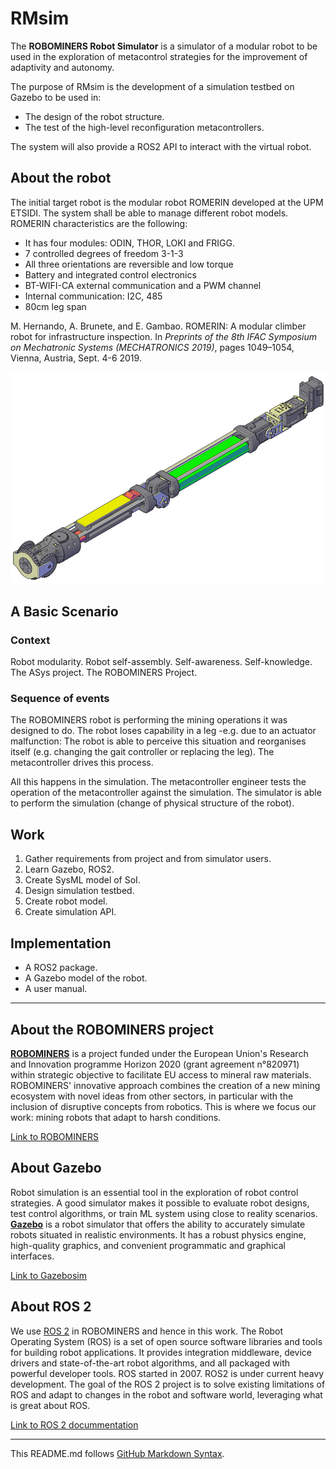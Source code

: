 # RMsim

The **ROBOMINERS Robot Simulator** is a simulator of a modular robot to be used in the exploration of metacontrol strategies for the improvement of adaptivity and autonomy.

The purpose of RMsim is the development of a simulation testbed on Gazebo to be used in:

* The design of the robot structure.
* The test of the high-level reconfiguration metacontrollers.

The system will also provide a ROS2 API to interact with the virtual robot.

## About the robot

The initial target robot is the modular robot ROMERIN developed at the UPM ETSIDI. The system shall be able to manage different robot models. ROMERIN characteristics are the following:

* It has four modules: ODIN, THOR, LOKI and FRIGG.
* 7 controlled degrees of freedom  3-1-3
* All three orientations are reversible and low torque
* Battery and integrated control electronics
* BT-WIFI-CA external communication and a PWM channel
* Internal communication: I2C, 485
* 80cm leg span

M. Hernando, A. Brunete, and E. Gambao. ROMERIN: A modular climber robot for infrastructure inspection. In *Preprints of the 8th IFAC Symposium on Mechatronic Systems (MECHATRONICS 2019)*, pages 1049–1054, Vienna, Austria, Sept. 4-6 2019.

![ROMERIN leg module 3D rendition](https://github.com/aslab/rmsim/blob/master/images/ROMERIN-leg-3D.png)

## A Basic Scenario

### Context

Robot modularity. Robot self-assembly. Self-awareness. Self-knowledge. The ASys project. The ROBOMINERS Project.

### Sequence of events

The ROBOMINERS robot is performing the mining operations it was designed to do. The robot loses capability in a leg -e.g. due to an actuator malfunction: The robot is able to perceive this situation and reorganises itself (e.g. changing the gait controller or replacing the leg). The metacontroller drives this process. 

All this happens in the simulation. The metacontroller engineer tests the operation of the metacontroller against the simulation. The simulator is able to perform the simulation (change of physical structure of the robot).

## Work

1. Gather requirements from project and from simulator users. 
2. Learn Gazebo, ROS2.
3. Create SysML model of SoI.
4. Design simulation testbed.
5. Create robot model. 
6. Create simulation API.


## Implementation

* A ROS2 package.
* A Gazebo model of the robot. 
* A user manual.

***

## About the ROBOMINERS project

[**ROBOMINERS**](http://robominers.eu) is a project funded under the European Union's Research and Innovation programme Horizon 2020 (grant agreement n°820971) within strategic objective to facilitate EU access to mineral raw materials. ROBOMINERS' innovative approach combines the creation of a new mining ecosystem with novel ideas from other sectors, in particular with the inclusion of disruptive concepts from robotics. This is where we focus our work: mining robots that adapt to harsh conditions. 

[Link to ROBOMINERS](http://robominers.eu)

## About Gazebo

Robot simulation is an essential tool in the exploration of robot control strategies. A good simulator makes it possible to evaluate robot designs, test control algorithms, or train ML system using close to reality scenarios. [**Gazebo**](http://gazebosim.org/) is a robot simulator that offers the ability to accurately simulate robots situated in realistic environments. It has a robust physics engine, high-quality graphics, and convenient programmatic and graphical interfaces.

[Link to Gazebosim](http://gazebosim.org/)

## About ROS 2

We use [ROS 2](https://index.ros.org/doc/ros2/) in ROBOMINERS and hence in this work. The Robot Operating System (ROS) is a set of open source software libraries and tools for building robot applications. It provides integration middleware, device drivers and state-of-the-art robot algorithms, and all packaged with powerful developer tools. ROS started in 2007. ROS2 is under current heavy development. The goal of the ROS 2 project is to solve existing limitations of ROS and adapt to changes in the robot and software world, leveraging what is great about ROS.

[Link to ROS 2 docummentation](https://index.ros.org/doc/ros2/)

***

This README.md follows [GitHub Markdown Syntax](https://guides.github.com/features/mastering-markdown/).
